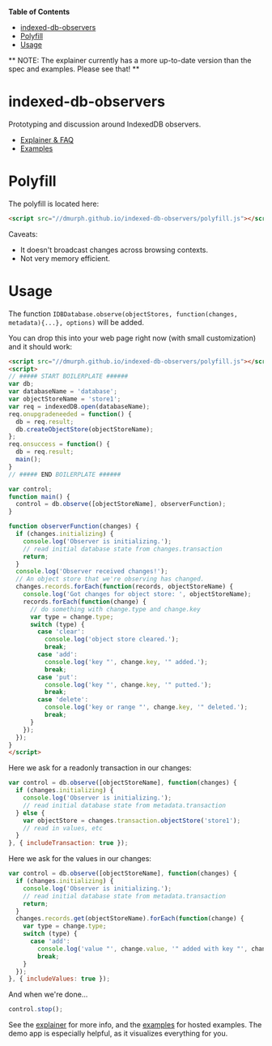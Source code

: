 <!-- START doctoc generated TOC please keep comment here to allow auto update -->
<!-- DON'T EDIT THIS SECTION, INSTEAD RE-RUN doctoc TO UPDATE -->
**Table of Contents**

- [indexed-db-observers](#indexed-db-observers)
- [Polyfill](#polyfill)
- [Usage](#usage)

<!-- END doctoc generated TOC please keep comment here to allow auto update -->

** NOTE: The explainer currently has a more up-to-date version than the spec and examples. Please see that! **

# indexed-db-observers
Prototyping and discussion around IndexedDB observers.

 * [Explainer & FAQ](EXPLAINER.md)
 * [Examples](https://dmurph.github.io/indexed-db-observers/)

# Polyfill
The polyfill is located here:
```html
<script src="//dmurph.github.io/indexed-db-observers/polyfill.js"></script>
```

Caveats:
 * It doesn't broadcast changes across browsing contexts.
 * Not very memory efficient.

# Usage
The function `IDBDatabase.observe(objectStores, function(changes, metadata){...}, options)` will be added.

You can drop this into your web page right now (with small customization) and it should work:
```html
<script src="//dmurph.github.io/indexed-db-observers/polyfill.js"></script>
<script>
// ##### START BOILERPLATE ######
var db;
var databaseName = 'database';
var objectStoreName = 'store1';
var req = indexedDB.open(databaseName);
req.onupgradeneeded = function() {
  db = req.result;
  db.createObjectStore(objectStoreName);
};
req.onsuccess = function() {
  db = req.result;
  main();
}
// ##### END BOILERPLATE ######

var control;
function main() {
  control = db.observe([objectStoreName], observerFunction);
}

function observerFunction(changes) {
  if (changes.initializing) {
    console.log('Observer is initializing.');
    // read initial database state from changes.transaction
    return;
  }
  console.log('Observer received changes!');
  // An object store that we're observing has changed.
  changes.records.forEach(function(records, objectStoreName) {
    console.log('Got changes for object store: ', objectStoreName);
    records.forEach(function(change) {
      // do something with change.type and change.key
      var type = change.type;
      switch (type) {
        case 'clear':
          console.log('object store cleared.');
          break;
        case 'add':
          console.log('key "', change.key, '" added.');
          break;
        case 'put':
          console.log('key "', change.key, '" putted.');
          break;
        case 'delete':
          console.log('key or range "', change.key, '" deleted.');
          break;
      }
    });
  });
}
</script>
```
Here we ask for a readonly transaction in our changes:
```js
var control = db.observe([objectStoreName], function(changes) {
  if (changes.initializing) {
    console.log('Observer is initializing.');
    // read initial database state from metadata.transaction
  } else {
    var objectStore = changes.transaction.objectStore('store1');
    // read in values, etc
  }
}, { includeTransaction: true });
```

Here we ask for the values in our changes:
```js
var control = db.observe([objectStoreName], function(changes) {
  if (changes.initializing) {
    console.log('Observer is initializing.');
    // read initial database state from metadata.transaction
    return;
  }
  changes.records.get(objectStoreName).forEach(function(change) {
    var type = change.type;
    switch (type) {
      case 'add':
        console.log('value "', change.value, '" added with key "', change.key, '"');
        break;
    }
  });
}, { includeValues: true });
```

And when we're done...
```js
control.stop();
```

See the [explainer](EXPLAINER.md) for more info, and the [examples](https://dmurph.github.io/indexed-db-observers/) for hosted examples. The demo app is especially helpful, as it visualizes everything for you.
